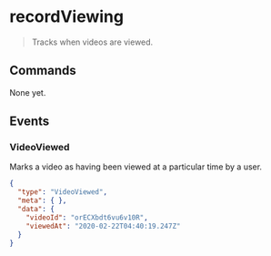 # recordViewing

> Tracks when videos are viewed.

## Commands

None yet.

## Events

### VideoViewed

Marks a video as having been viewed at a particular time by a user.

```json
{
  "type": "VideoViewed",
  "meta": { },
  "data": {
    "videoId": "orECXbdt6vu6v10R",
    "viewedAt": "2020-02-22T04:40:19.247Z"
  }
}
```
